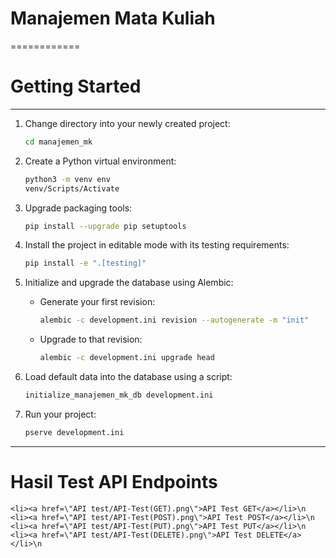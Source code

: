 # Manajemen Mata Kuliah 
============

# Getting Started
---------------

1. Change directory into your newly created project:
    ```bash
    cd manajemen_mk
    ```

2. Create a Python virtual environment:
    ```bash
    python3 -m venv env
    venv/Scripts/Activate
    ```

3. Upgrade packaging tools:
    ```bash
    pip install --upgrade pip setuptools
    ```

4. Install the project in editable mode with its testing requirements:
    ```bash
    pip install -e ".[testing]"
    ```

5. Initialize and upgrade the database using Alembic:
    - Generate your first revision:
        ```bash
        alembic -c development.ini revision --autogenerate -m "init"
        ```
    - Upgrade to that revision:
        ```bash
        alembic -c development.ini upgrade head
        ```

6. Load default data into the database using a script:
    ```bash
    initialize_manajemen_mk_db development.ini
    ```

7. Run your project:
    ```bash
    pserve development.ini
    ```

---------------
# Hasil Test API Endpoints
    <li><a href=\"API test/API-Test(GET).png\">API Test GET</a></li>\n
    <li><a href=\"API test/API-Test(POST).png\">API Test POST</a></li>\n
    <li><a href=\"API test/API-Test(PUT).png\">API Test PUT</a></li>\n
    <li><a href=\"API test/API-Test(DELETE).png\">API Test DELETE</a></li>\n
    